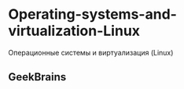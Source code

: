 # Operating-systems-and-virtualization-Linux
Операционные системы и виртуализация (Linux)

## GeekBrains

